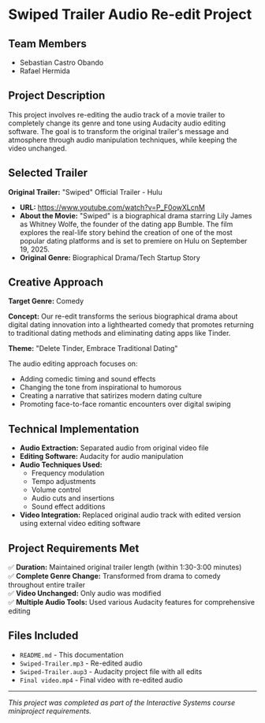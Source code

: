 # Swiped Trailer Audio Re-edit Project

## Team Members
- Sebastian Castro Obando
- Rafael Hermida

## Project Description

This project involves re-editing the audio track of a movie trailer to completely change its genre and tone using Audacity audio editing software. The goal is to transform the original trailer's message and atmosphere through audio manipulation techniques, while keeping the video unchanged.

## Selected Trailer

**Original Trailer:** "Swiped" Official Trailer - Hulu
- **URL:** https://www.youtube.com/watch?v=P_F0owXLcnM
- **About the Movie:** "Swiped" is a biographical drama starring Lily James as Whitney Wolfe, the founder of the dating app Bumble. The film explores the real-life story behind the creation of one of the most popular dating platforms and is set to premiere on Hulu on September 19, 2025.
- **Original Genre:** Biographical Drama/Tech Startup Story

## Creative Approach

**Target Genre:** Comedy

**Concept:** Our re-edit transforms the serious biographical drama about digital dating innovation into a lighthearted comedy that promotes returning to traditional dating methods and eliminating dating apps like Tinder.

**Theme:** "Delete Tinder, Embrace Traditional Dating"

The audio editing approach focuses on:
- Adding comedic timing and sound effects
- Changing the tone from inspirational to humorous
- Creating a narrative that satirizes modern dating culture
- Promoting face-to-face romantic encounters over digital swiping

## Technical Implementation

- **Audio Extraction:** Separated audio from original video file
- **Editing Software:** Audacity for audio manipulation
- **Audio Techniques Used:**
  - Frequency modulation
  - Tempo adjustments
  - Volume control
  - Audio cuts and insertions
  - Sound effect additions
- **Video Integration:** Replaced original audio track with edited version using external video editing software

## Project Requirements Met

✅ **Duration:** Maintained original trailer length (within 1:30-3:00 minutes)  
✅ **Complete Genre Change:** Transformed from drama to comedy throughout entire trailer  
✅ **Video Unchanged:** Only audio was modified  
✅ **Multiple Audio Tools:** Used various Audacity features for comprehensive editing  

## Files Included

- `README.md` - This documentation
- `Swiped-Trailer.mp3` - Re-edited audio
- `Swiped-Trailer.aup3` - Audacity project file with all edits
- `Final video.mp4` - Final video with re-edited audio

---

*This project was completed as part of the Interactive Systems course miniproject requirements.*   
